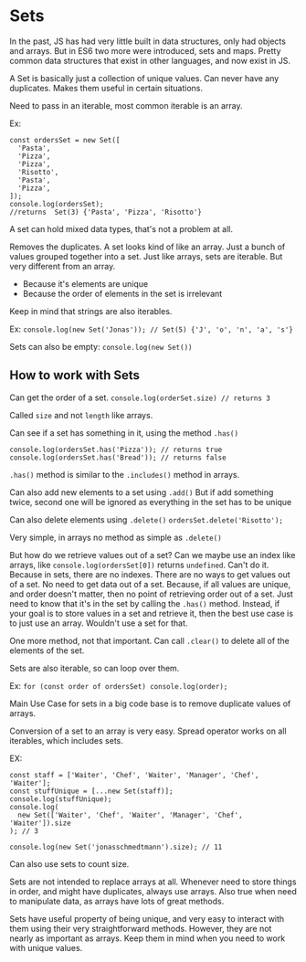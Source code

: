 # Sets

In the past, JS has had very little built in data structures, only had objects and arrays. But in ES6 two more were introduced, sets and maps. Pretty common data structures that exist in other languages, and now exist in JS.

A Set is basically just a collection of unique values. Can never have any duplicates. Makes them useful in certain situations.

Need to pass in an iterable, most common iterable is an array.

Ex:

```
const ordersSet = new Set([
  'Pasta',
  'Pizza',
  'Pizza',
  'Risotto',
  'Pasta',
  'Pizza',
]);
console.log(ordersSet);
//returns  Set(3) {'Pasta', 'Pizza', 'Risotto'}
```

A set can hold mixed data types, that's not a problem at all.

Removes the duplicates. A set looks kind of like an array. Just a bunch of values grouped together into a set. Just like arrays, sets are iterable. But very different from an array.

- Because it's elements are unique
- Because the order of elements in the set is irrelevant

Keep in mind that strings are also iterables.

Ex:
`console.log(new Set('Jonas')); // Set(5) {'J', 'o', 'n', 'a', 's'}`

Sets can also be empty: `console.log(new Set())`

## How to work with Sets

Can get the order of a set. `console.log(orderSet.size) // returns 3`

Called `size` and not `length` like arrays.

Can see if a set has something in it, using the method `.has()`

```
console.log(ordersSet.has('Pizza')); // returns true
console.log(ordersSet.has('Bread')); // returns false
```

`.has()` method is similar to the `.includes()` method in arrays.

Can also add new elements to a set using `.add()`
But if add something twice, second one will be ignored as everything in the set has to be unique

Can also delete elements using `.delete()`
`ordersSet.delete('Risotto');`

Very simple, in arrays no method as simple as `.delete()`

But how do we retrieve values out of a set? Can we maybe use an index like arrays, like `console.log(ordersSet[0])` returns `undefined`. Can't do it. Because in sets, there are no indexes. There are no ways to get values out of a set. No need to get data out of a set. Because, if all values are unique, and order doesn't matter, then no point of retrieving order out of a set. Just need to know that it's in the set by calling the `.has()` method. Instead, if your goal is to store values in a set and retrieve it, then the best use case is to just use an array. Wouldn't use a set for that.

One more method, not that important. Can call `.clear()` to delete all of the elements of the set.

Sets are also iterable, so can loop over them.

Ex:
`for (const order of ordersSet) console.log(order);`

Main Use Case for sets in a big code base is to remove duplicate values of arrays.

Conversion of a set to an array is very easy. Spread operator works on all iterables, which includes sets.

EX:

```
const staff = ['Waiter', 'Chef', 'Waiter', 'Manager', 'Chef', 'Waiter'];
const stuffUnique = [...new Set(staff)];
console.log(stuffUnique);
console.log(
  new Set(['Waiter', 'Chef', 'Waiter', 'Manager', 'Chef', 'Waiter']).size
); // 3

console.log(new Set('jonasschmedtmann').size); // 11
```

Can also use sets to count size.

Sets are not intended to replace arrays at all. Whenever need to store things in order, and might have duplicates, always use arrays. Also true when need to manipulate data, as arrays have lots of great methods.

Sets have useful property of being unique, and very easy to interact with them using their very straightforward methods. However, they are not nearly as important as arrays. Keep them in mind when you need to work with unique values.
